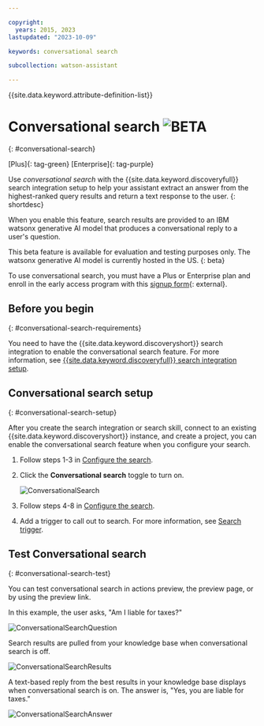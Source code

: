 ```yaml
---

copyright:
  years: 2015, 2023
lastupdated: "2023-10-09"

keywords: conversational search

subcollection: watson-assistant

---
```


{{site.data.keyword.attribute-definition-list}}

# Conversational search ![BETA](images/beta.png)
{: #conversational-search}

[Plus]{: tag-green}
[Enterprise]{: tag-purple}

Use *conversational search* with the {{site.data.keyword.discoveryfull}} search integration setup to help your assistant extract an answer from the highest-ranked query results and return a text response to the user.
{: shortdesc}

When you enable this feature, search results are provided to an IBM watsonx generative AI model that produces a conversational reply to a user's question. 

This beta feature is available for evaluation and testing purposes only. The watsonx generative AI model is currently hosted in the US.
{: beta}

To use conversational search, you must have a Plus or Enterprise plan and enroll in the early access program with this [signup form](https://form.asana.com/?k=U0gIIpwhM2_LY8r8LC_qDw&d=8612789739828){: external}.

## Before you begin
{: #conversational-search-requirements}

You need to have the {{site.data.keyword.discoveryshort}} search integration to enable the conversational search feature. For more information, see [{{site.data.keyword.discoveryfull}} search integration setup](/docs/watson-assistant?topic=search-add).

## Conversational search setup
{: #conversational-search-setup}

After you create the search integration or search skill, connect to an existing {{site.data.keyword.discoveryshort}} instance, and create a project, you can enable the conversational search feature when you configure your search. 

1. Follow steps 1-3 in [Configure the search](https://cloud.ibm.com/docs/watson-assistant?topic=watson-assistant-search-add#search-add-configure).

1. Click the **Conversational search** toggle to turn on.

   ![ConversationalSearch](images/convo-search-toggle-on.png)

1. Follow steps 4-8 in [Configure the search](https://cloud.ibm.com/docs/watson-assistant?topic=watson-assistant-search-add#search-add-configure).

1. Add a trigger to call out to search. For more information, see [Search trigger](/docs/watson-assistant?topic=watson-assistant-search-add#search-add-trigger).

## Test Conversational search
{: #conversational-search-test}

You can test conversational search in actions preview, the preview page, or by using the preview link.

In this example, the user asks, "Am I liable for taxes?" 

   ![ConversationalSearchQuestion](images/conversational-search-question.png)

Search results are pulled from your knowledge base when conversational search is off.

   ![ConversationalSearchResults](images/convo-search-results.png)

A text-based reply from the best results in your knowledge base displays when conversational search is on. The answer is, "Yes, you are liable for taxes." 

   ![ConversationalSearchAnswer](images/conversational-search-answer.png)

